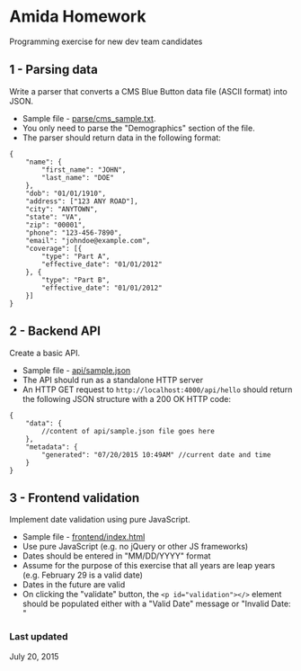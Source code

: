 # Amida Homework
Programming exercise for new dev team candidates



## 1 - Parsing data

Write a parser that converts a CMS Blue Button data file (ASCII format) into JSON.

* Sample file - [parse/cms_sample.txt](./parse/cms_sample.txt). 
* You only need to parse the "Demographics" section of the file.
* The parser should return data in the following format:

```
{
    "name": {
        "first_name": "JOHN",
        "last_name": "DOE"
    },
    "dob": "01/01/1910",
    "address": ["123 ANY ROAD"],
    "city": "ANYTOWN",
    "state": "VA",
    "zip": "00001",
    "phone": "123-456-7890",
    "email": "johndoe@example.com",
    "coverage": [{
        "type": "Part A",
        "effective_date": "01/01/2012"
    }, {
        "type": "Part B",
        "effective_date": "01/01/2012"
    }]
}
```

## 2 - Backend API

Create a basic API.

* Sample file - [api/sample.json](./api/sample.json)
* The API should run as a standalone HTTP server
* An HTTP GET request to `http://localhost:4000/api/hello` should return the following JSON structure with a 200 OK HTTP code:

```
{
    "data": {
    	//content of api/sample.json file goes here
    },
    "metadata": {
        "generated": "07/20/2015 10:49AM" //current date and time
    }
}
```

## 3 - Frontend validation

Implement date validation using pure JavaScript.


* Sample file - [frontend/index.html](./frontend/index.html)
* Use pure JavaScript (e.g. no jQuery or other JS frameworks)
* Dates should be entered in "MM/DD/YYYY" format
* Assume for the purpose of this exercise that all years are leap years (e.g. February 29 is a valid date)
* Dates in the future are valid
* On clicking the "validate" button, the `<p id="validation"></>` element should be populated either with a "Valid Date" message or "Invalid Date: <some description of the problem>"



### Last updated
July 20, 2015
